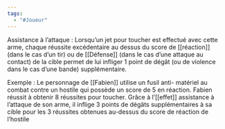 ```yaml
---
tags:
  - "#Joueur"
---
```

Assistance à l’attaque : 
	Lorsqu’un jet pour toucher est effectué avec cette arme, chaque réussite excédentaire au dessus du score de [[réaction]] (dans le cas d’un tir) ou de [[Défense]] (dans le cas d’une attaque au contact) de la cible permet de lui infliger 1 point de dégât (ou de violence dans le cas d’une bande) supplémentaire.

Exemple : 
	Le personnage de [[Fabien]] utilise un fusil anti- matériel au combat contre un hostile qui possède un score de 5 en réaction. Fabien réussit à obtenir 8 réussites pour toucher. Grâce à l’[[effet]] assistance à l’attaque de son arme, il inflige 3 points de dégâts supplémentaires à sa cible pour les 3 réussites obtenues au-dessus du score de réaction de l’hostile